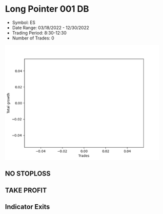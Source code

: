 # Long Pointer 001 DB 
- Symbol: ES
- Date Range: 03/18/2022 - 12/30/2022
- Trading Period: 8:30-12:30
- Number of Trades: 0

![Plot](LongPointer001DBES.png)
## NO STOPLOSS











## TAKE PROFIT






## Indicator Exits



